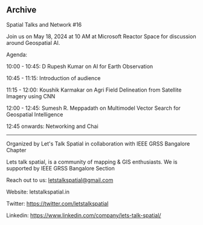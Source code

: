 

Archive
---
Spatial Talks and Network #16

Join us on May 18, 2024 at 10 AM at Microsoft Reactor Space for discussion around Geospatial AI.

Agenda:

10:00 - 10:45: D Rupesh Kumar on AI for Earth Observation

10:45 - 11:15: Introduction of audience

11:15 - 12:00: Koushik Karmakar on Agri Field Delineation from Satellite Imagery using CNN

12:00 - 12:45: Sumesh R. Meppadath on Multimodel Vector Search for Geospatial Intelligence

12:45 onwards: Networking and Chai

----------------------------------------------------------------------------------------------------
Organized by Let's Talk Spatial in collaboration with IEEE GRSS Bangalore Chapter

Lets talk spatial, is a community of mapping & GIS enthusiasts. We is supported by IEEE GRSS Bangalore Section

Reach out to us: letstalkspatial@gmail.com

Website: letstalkspatial.in

Twitter: https://twitter.com/letstalkspatial

Linkedin: https://www.linkedin.com/company/lets-talk-spatial/

